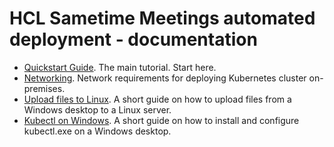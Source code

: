 # HCL Sametime Meetings automated deployment - documentation

- [Quickstart Guide](QUICKSTART.md). The main tutorial. Start here.
- [Networking](networking.md). Network requirements for deploying Kubernetes cluster on-premises.
- [Upload files to Linux](copy_to_linux.md). A short guide on how to upload files from a Windows desktop to a Linux server.
- [Kubectl on Windows](kubectl_on_windows.md). A short guide on how to install and configure kubectl.exe on a Windows desktop.
